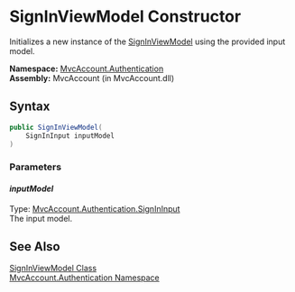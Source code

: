 SignInViewModel Constructor
===========================
Initializes a new instance of the [SignInViewModel][1] using the provided input model.

**Namespace:** [MvcAccount.Authentication][2]  
**Assembly:** MvcAccount (in MvcAccount.dll)

Syntax
------

```csharp
public SignInViewModel(
	SignInInput inputModel
)
```

### Parameters

#### *inputModel*
Type: [MvcAccount.Authentication.SignInInput][3]  
The input model.


See Also
--------
[SignInViewModel Class][1]  
[MvcAccount.Authentication Namespace][2]  

[1]: README.md
[2]: ../README.md
[3]: ../SignInInput/README.md